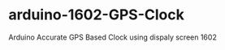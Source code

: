 arduino-1602-GPS-Clock
======================

Arduino Accurate GPS  Based Clock using dispaly screen 1602
